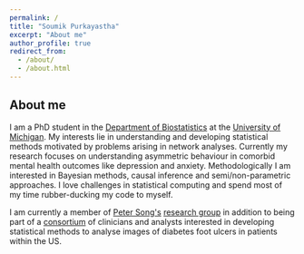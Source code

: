 ```yaml
---
permalink: /
title: "Soumik Purkayastha"
excerpt: "About me"
author_profile: true
redirect_from: 
  - /about/
  - /about.html
---
```


## About me
I am a PhD student in the [Department of Biostatistics](https://www.linkedin.com/in/soumik-purkayastha-a74989205/) at the [University of Michigan](www.umich.edu). My interests lie in understanding and developing statistical methods motivated by problems arising in network analyses. Currently my research focuses on understanding asymmetric behaviour in comorbid mental health outcomes like depression and anxiety. Methodologically I am interested in Bayesian methods, causal inference and semi/non-parametric approaches. I love challenges in statistical computing and spend most of my time rubber-ducking my code to myself. 

I am currently a member of [Peter Song's](https://sph.umich.edu/faculty-profiles/song-peter.html) [research group](http://websites.umich.edu/~songlab/) in addition to being part of a [consortium](http://diabeticfootconsortium.org) of clinicians and analysts interested in developing statistical methods to analyse images of diabetes foot ulcers in patients within the US. 